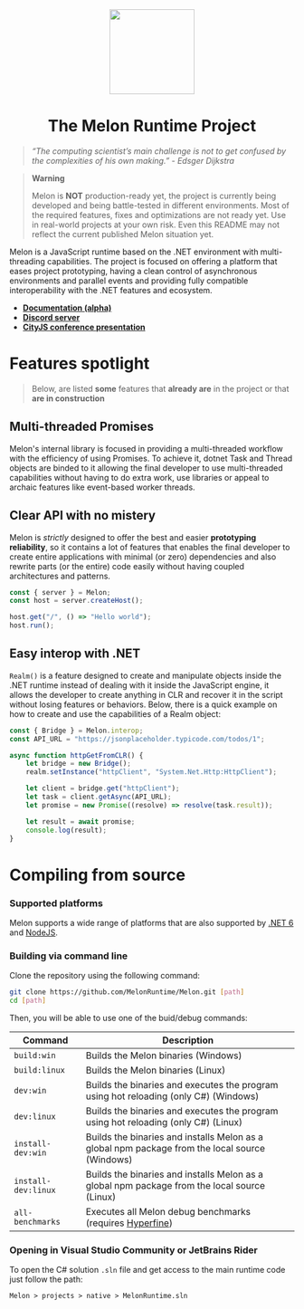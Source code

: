 <div align="center">
    <img align="center" src="https://i.imgur.com/w2aYNRW.png" width="150">
    <h1>The Melon Runtime Project</h1>
</div>

> *“The computing scientist’s main challenge is not to get confused by the complexities of his own making.” - Edsger Dijkstra*

> **Warning**
>
> Melon is **NOT** production-ready yet, the project is currently being developed and being battle-tested in different environments. Most of the required features, fixes and optimizations are not ready yet. Use in real-world projects at your own risk.
> Even this README may not reflect the current published Melon situation yet.
 
Melon is a JavaScript runtime based on the .NET environment with multi-threading capabilities. The project is focused on offering a platform that eases project prototyping, having a clean control of asynchronous environments and parallel events and providing fully compatible interoperability with the .NET features and ecosystem.

- **[Documentation (alpha)](https://melon-docs.vercel.app/docs/intro)**
- **[Discord server](https://discord.gg/wDJDT9Yq7C)**
- **[CityJS conference presentation](https://youtu.be/lD39kjrXRvo?t=18715)**

# Features spotlight

> Below, are listed **some** features that **already are** in the project or that **are in construction**

## Multi-threaded Promises

Melon's internal library is focused in providing a multi-threaded workflow with the efficiency of using Promises. To achieve it, dotnet Task and Thread objects are binded to it allowing the final developer to use multi-threaded capabilities without having to do extra work, use libraries or appeal to archaic features like event-based worker threads.

## Clear API with no mistery

Melon is *strictly* designed to offer the best and easier **prototyping reliability**, so it contains a lot of features that enables the final developer to create entire applications with minimal (or zero) dependencies and also rewrite parts (or the entire) code easily without having coupled architectures and patterns.

```typescript
const { server } = Melon;
const host = server.createHost();

host.get("/", () => "Hello world");
host.run();
```

## Easy interop with .NET

`Realm()` is a feature designed to create and manipulate objects inside the .NET runtime instead of dealing with it inside the JavaScript engine, it allows the developer to create anything in CLR and recover it in the script without losing features or behaviors. Below, there is a quick example on how to create and use the capabilities of a Realm object:

```typescript
const { Bridge } = Melon.interop;
const API_URL = "https://jsonplaceholder.typicode.com/todos/1";

async function httpGetFromCLR() {
    let bridge = new Bridge();
    realm.setInstance("httpClient", "System.Net.Http:HttpClient");

    let client = bridge.get("httpClient");
    let task = client.getAsync(API_URL);
    let promise = new Promise((resolve) => resolve(task.result));

    let result = await promise;
    console.log(result);
}
```

# Compiling from source

### Supported platforms

Melon supports a wide range of platforms that are also supported by [.NET 6](https://github.com/dotnet/core/blob/main/release-notes/6.0/supported-os.md) and [NodeJS](https://github.com/nodejs/node/blob/main/BUILDING.md#supported-platforms).

### Building via command line

Clone the repository using the following command:

```bash
git clone https://github.com/MelonRuntime/Melon.git [path]
cd [path]
```

Then, you will be able to use one of the buid/debug commands:

| Command | Description |
| ------- | ----------- |
| `build:win` | Builds the Melon binaries (Windows) |
| `build:linux` | Builds the Melon binaries (Linux) |
| `dev:win` | Builds the binaries and executes the program using hot reloading (only C#) (Windows) |
| `dev:linux` | Builds the binaries and executes the program using hot reloading (only C#) (Linux) |
| `install-dev:win` | Builds the binaries and installs Melon as a global npm package from the local source (Windows) |
| `install-dev:linux` | Builds the binaries and installs Melon as a global npm package from the local source (Linux) |
| `all-benchmarks` | Executes all Melon debug benchmarks (requires [Hyperfine](https://github.com/sharkdp/hyperfine)) |

### Opening in Visual Studio Community or JetBrains Rider

To open the C# solution `.sln` file and get access to the main runtime code just follow the path:

```
Melon > projects > native > MelonRuntime.sln
```
